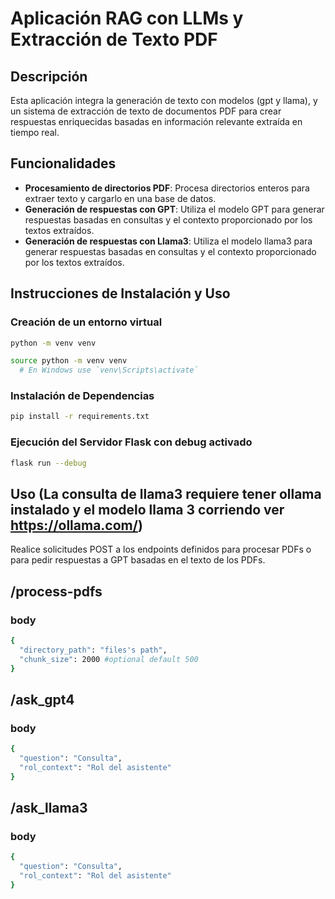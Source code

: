 
# Aplicación RAG con LLMs y Extracción de Texto PDF

## Descripción
Esta aplicación integra la generación de texto con modelos (gpt y llama), y un sistema de extracción de texto de documentos PDF para crear respuestas enriquecidas basadas en información relevante extraída en tiempo real.

## Funcionalidades
- **Procesamiento de directorios PDF**: Procesa directorios enteros para extraer texto y cargarlo en una base de datos.
- **Generación de respuestas con GPT**: Utiliza el modelo GPT para generar respuestas basadas en consultas y el contexto proporcionado por los textos extraídos.
- **Generación de respuestas con Llama3**: Utiliza el modelo llama3 para generar respuestas basadas en consultas y el contexto proporcionado por los textos extraídos.
## Instrucciones de Instalación y Uso

### Creación de un entorno virtual
```bash
python -m venv venv
```
```bash
source python -m venv venv
  # En Windows use `venv\Scripts\activate`
```

### Instalación de Dependencias
```bash
pip install -r requirements.txt
```

### Ejecución del Servidor Flask con debug activado
```bash
flask run --debug 
```

## Uso (La consulta de llama3 requiere tener ollama instalado y el modelo llama 3 corriendo ver https://ollama.com/)
Realice solicitudes POST a los endpoints definidos para procesar PDFs o para pedir respuestas a GPT basadas en el texto de los PDFs.

## /process-pdfs
### body
```bash
{
  "directory_path": "files's path",
  "chunk_size": 2000 #optional default 500
}
```
## /ask_gpt4 
### body
```bash
{
  "question": "Consulta",
  "rol_context": "Rol del asistente"
}
```
## /ask_llama3 
### body
```bash
{
  "question": "Consulta",
  "rol_context": "Rol del asistente"
}
```
